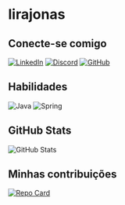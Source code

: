 # lirajonas

## Conecte-se comigo
[![LinkedIn](https://img.shields.io/badge/LinkedIn-0077B5?style=for-the-badge&logo=linkedin&logoColor=white)](https://www.linkedin.com/in/lirajonas/) 
[![Discord](https://img.shields.io/badge/Discord-7289DA?style=for-the-badge&logo=discord&logoColor=white)](https://discord.com/channels/@lirajonas/)
[![GitHub](https://img.shields.io/badge/GitHub-100000?style=for-the-badge&logo=github&logoColor=white)](https://github.com/lirajonas)

## Habilidades
![Java](https://img.shields.io/badge/java-%23ED8B00.svg?style=for-the-badge&logo=openjdk&logoColor=white)
![Spring](https://img.shields.io/badge/spring-%236DB33F.svg?style=for-the-badge&logo=spring&logoColor=white)

## GitHub Stats
![GitHub Stats](https://github-readme-stats.vercel.app/api?username=lirajonas&theme=transparent&bg_color=000&border_color=30A3DC&show_icons=true&icon_color=30A3DC&title_color=E94D5F&text_color=FFF&hide_title=true)

## Minhas contribuições
[![Repo Card](https://github-readme-stats.vercel.app/api/pin/?username=lirajonas&repo=dio-lab-open-source&bg_color=000&border_color=30A3DC&show_icons=true&icon_color=30A3DC&title_color=E94D5F&text_color=FFF)](https://github.com/lirajonas/dio-lab-open-source)